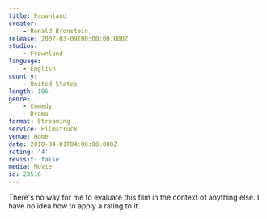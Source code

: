 ```yaml
---
title: Frownland
creator:
    - Ronald Bronstein
release: 2007-03-09T00:00:00.000Z
studios:
    - Frownland
language:
    - English
country:
    - United States
length: 106
genre:
    - Comedy
    - Drama
format: Streaming
service: Filmstruck
venue: Home
date: 2018-04-01T04:00:00.000Z
rating: '4'
revisit: false
media: Movie
id: 23516
---
```


There's no way for me to evaluate this film in the context of anything else. I have no idea how to apply a rating to it.
